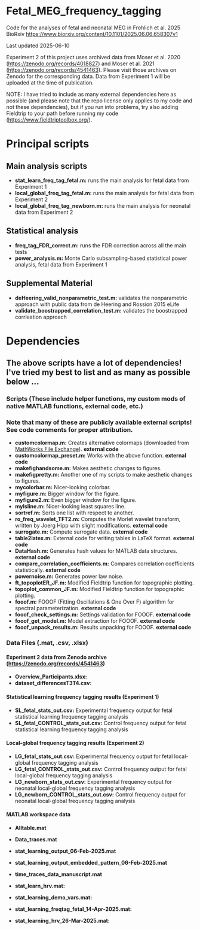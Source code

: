 # Fetal_MEG_frequency_tagging
Code for the analyses of fetal and neonatal MEG in Frohlich et al. 2025 BioRxiv
https://www.biorxiv.org/content/10.1101/2025.06.06.658307v1

Last updated 2025-06-10

Experiment 2 of this project uses archived data from Moser et al. 2020 (https://zenodo.org/records/4018827) and Moser et al. 2021 (https://zenodo.org/records/4541463). Please visit those archives on Zenodo for the corresponding data. Data from Experiment 1 will be uploaded at the time of publication. 

NOTE: I have tried to include as many external dependencies here as possible (and please note that the repo license only applies to my code and not these dependencies), but if you run into problems, try also adding Fieldtrip to your path before running my code (https://www.fieldtriptoolbox.org/). 

# Principal scripts

## Main analysis scripts

- **stat_learn_freq_tag_fetal.m:** runs the main analysis for fetal data from Experiment 1
- **local_global_freq_tag_fetal.m:** runs the main analysis for fetal data from Experiment 2
- **local_global_freq_tag_newborn.m:** runs the main analysis for neonatal data from Experiment 2

## Statistical analysis

- **freq_tag_FDR_correct.m:** runs the FDR correction across all the main tests
- **power_analysis.m:** Monte Carlo subsampling-based statistical power analysis, fetal data from Experiment 1

## Supplemental Material 

- **deHeering_valid_nonparametric_test.m:** validates the nonparametric approach with public data from de Heering and Rossion 2015 eLife
- **validate_boostrapped_correlation_test.m:** validates the boostrapped corrleation approach 
  
# Dependencies
## The above scripts have a lot of dependencies! I've tried my best to list and as many as possible below ... 

### Scripts (These include helper functions, my custom mods of native MATLAB functions, external code, etc.) 
### Note that many of these are publicly available external scripts! See code comments for proper attribution. 


- **customcolormap.m:** Creates alternative colormaps (downloaded from [MathWorks File Exchange](https://www.mathworks.com/matlabcentral/fileexchange/69470-custom-colormap)). **external code**
- **customcolormap_preset.m:** Works with the above function. **external code**
- **makefighandsome.m:** Makes aesthetic changes to figures.
- **makefigpretty.m:** Another one of my scripts to make aesthetic changes to figures.
- **mycolorbar.m:** Nicer-looking colorbar.
- **myfigure.m:** Bigger window for the figure.
- **myfigure2.m:** Even bigger window for the figure.
- **mylsline.m:** Nicer-looking least squares line.
- **sortref.m:** Sorts one list with respect to another.
- **ro_freq_wavelet_TFT2.m:** Computes the Morlet wavelet transform, written by Joerg Hipp with slight modifications. **external code**
- **surrogate.m:** Compute surrogate data. **external code**
- **table2latex.m:** External code for writing tables in LaTeX format. **external code**
- **DataHash.m:** Generates hash values for MATLAB data structures. **external code**
- **compare_correlation_coefficients.m:** Compares correlation coefficients statistically.  **external code**
- **powernoise.m:** Generates power law noise.
- **ft_topoplotER_JF.m:** Modified Fieldtrip function for topographic plotting.
- **topoplot_common_JF.m:** Modified Fieldtrip function for topographic plotting.
- **fooof.m:** FOOOF (Fitting Oscillations & One Over F) algorithm for spectral parameterization. **external code**
- **fooof_check_settings.m:** Settings validation for FOOOF. **external code**
- **fooof_get_model.m:** Model extraction for FOOOF. **external code**
- **fooof_unpack_results.m:** Results unpacking for FOOOF. **external code**

### Data Files (.mat, .csv, .xlsx)
#### Experiment 2 data from Zenodo archive (https://zenodo.org/records/4541463)
- **Overview_Participants.xlsx:** 
- **dataset_differencesT3T4.csv:** 

#### Statistical learning frequency tagging results (Experiment 1)
- **SL_fetal_stats_out.csv:** Experimental frequency output for fetal statistical learning frequency tagging analysis
- **SL_fetal_CONTROL_stats_out.csv:** Control frequency output for fetal statistical learning frequency tagging analysis
 
#### Local-global frequency tagging results (Experiment 2)
- **LG_fetal_stats_out.csv:** Experimental frequency output for fetal local-global frequency tagging analysis  
- **LG_fetal_CONTROL_stats_out.csv:** Control frequency output for fetal local-global frequency tagging analysis  
- **LG_newborn_stats_out.csv:** Experimental frequency output for neonatal local-global frequency tagging analysis  
- **LG_newborn_CONTROL_stats_out.csv:** Control frequency output for neonatal local-global frequency tagging analysis  

#### MATLAB workspace data

- **Alltable.mat**
- **Data_traces.mat**
- **stat_learning_output_06-Feb-2025.mat**
- **stat_learning_output_embedded_pattern_06-Feb-2025.mat**
- **time_traces_data_manuscript.mat**

- **stat_learn_hrv.mat:** 
- **stat_learning_demo_vars.mat:** 
- **stat_learning_freqtag_fetal_14-Apr-2025.mat:** 
- **stat_learning_hrv_26-Mar-2025.mat:** 

